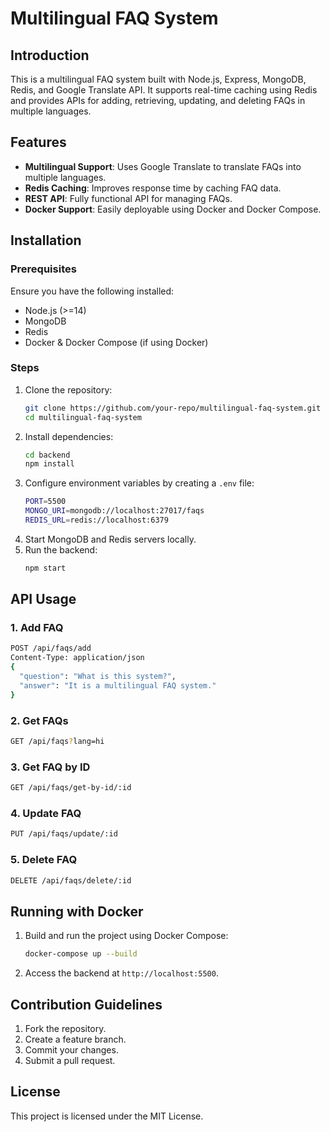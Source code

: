 # Multilingual FAQ System

## Introduction
This is a multilingual FAQ system built with Node.js, Express, MongoDB, Redis, and Google Translate API. It supports real-time caching using Redis and provides APIs for adding, retrieving, updating, and deleting FAQs in multiple languages.

## Features
- **Multilingual Support**: Uses Google Translate to translate FAQs into multiple languages.
- **Redis Caching**: Improves response time by caching FAQ data.
- **REST API**: Fully functional API for managing FAQs.
- **Docker Support**: Easily deployable using Docker and Docker Compose.


## Installation
### Prerequisites
Ensure you have the following installed:
- Node.js (>=14)
- MongoDB
- Redis
- Docker & Docker Compose (if using Docker)

### Steps
1. Clone the repository:
   ```sh
   git clone https://github.com/your-repo/multilingual-faq-system.git
   cd multilingual-faq-system
   ```
2. Install dependencies:
   ```sh
   cd backend
   npm install
   ```
3. Configure environment variables by creating a `.env` file:
   ```sh
   PORT=5500
   MONGO_URI=mongodb://localhost:27017/faqs
   REDIS_URL=redis://localhost:6379
   ```
4. Start MongoDB and Redis servers locally.
5. Run the backend:
   ```sh
   npm start
   ```

## API Usage
### 1. Add FAQ
```sh
POST /api/faqs/add
Content-Type: application/json
{
  "question": "What is this system?",
  "answer": "It is a multilingual FAQ system."
}
```

### 2. Get FAQs
```sh
GET /api/faqs?lang=hi
```

### 3. Get FAQ by ID
```sh
GET /api/faqs/get-by-id/:id
```

### 4. Update FAQ
```sh
PUT /api/faqs/update/:id
```

### 5. Delete FAQ
```sh
DELETE /api/faqs/delete/:id
```

## Running with Docker
1. Build and run the project using Docker Compose:
   ```sh
   docker-compose up --build
   ```
2. Access the backend at `http://localhost:5500`.


## Contribution Guidelines
1. Fork the repository.
2. Create a feature branch.
3. Commit your changes.
4. Submit a pull request.

## License
This project is licensed under the MIT License.

